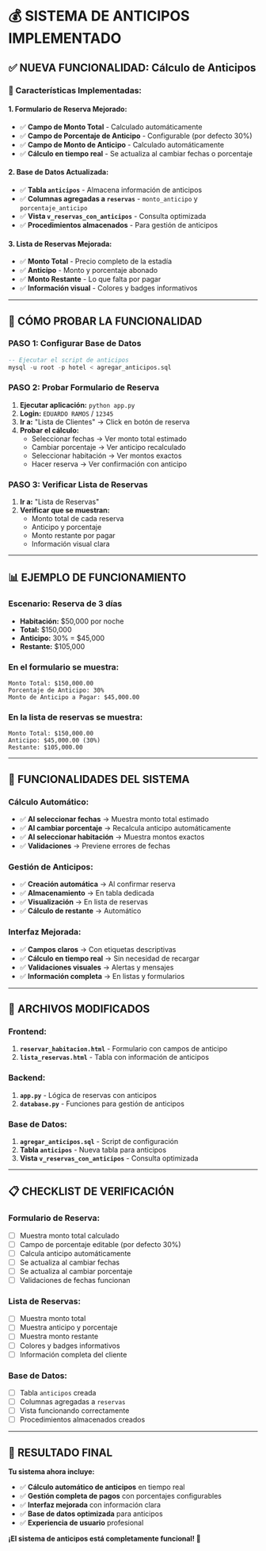 # 💰 **SISTEMA DE ANTICIPOS IMPLEMENTADO**

## ✅ **NUEVA FUNCIONALIDAD: Cálculo de Anticipos**

### **🔧 Características Implementadas:**

#### **1. Formulario de Reserva Mejorado:**
- ✅ **Campo de Monto Total** - Calculado automáticamente
- ✅ **Campo de Porcentaje de Anticipo** - Configurable (por defecto 30%)
- ✅ **Campo de Monto de Anticipo** - Calculado automáticamente
- ✅ **Cálculo en tiempo real** - Se actualiza al cambiar fechas o porcentaje

#### **2. Base de Datos Actualizada:**
- ✅ **Tabla `anticipos`** - Almacena información de anticipos
- ✅ **Columnas agregadas a `reservas`** - `monto_anticipo` y `porcentaje_anticipo`
- ✅ **Vista `v_reservas_con_anticipos`** - Consulta optimizada
- ✅ **Procedimientos almacenados** - Para gestión de anticipos

#### **3. Lista de Reservas Mejorada:**
- ✅ **Monto Total** - Precio completo de la estadía
- ✅ **Anticipo** - Monto y porcentaje abonado
- ✅ **Monto Restante** - Lo que falta por pagar
- ✅ **Información visual** - Colores y badges informativos

---

## 🚀 **CÓMO PROBAR LA FUNCIONALIDAD**

### **PASO 1: Configurar Base de Datos**
```sql
-- Ejecutar el script de anticipos
mysql -u root -p hotel < agregar_anticipos.sql
```

### **PASO 2: Probar Formulario de Reserva**
1. **Ejecutar aplicación:** `python app.py`
2. **Login:** `EDUARDO RAMOS` / `12345`
3. **Ir a:** "Lista de Clientes" → Click en botón de reserva
4. **Probar el cálculo:**
   - Seleccionar fechas → Ver monto total estimado
   - Cambiar porcentaje → Ver anticipo recalculado
   - Seleccionar habitación → Ver montos exactos
   - Hacer reserva → Ver confirmación con anticipo

### **PASO 3: Verificar Lista de Reservas**
1. **Ir a:** "Lista de Reservas"
2. **Verificar que se muestran:**
   - Monto total de cada reserva
   - Anticipo y porcentaje
   - Monto restante por pagar
   - Información visual clara

---

## 📊 **EJEMPLO DE FUNCIONAMIENTO**

### **Escenario: Reserva de 3 días**
- **Habitación:** $50,000 por noche
- **Total:** $150,000
- **Anticipo:** 30% = $45,000
- **Restante:** $105,000

### **En el formulario se muestra:**
```
Monto Total: $150,000.00
Porcentaje de Anticipo: 30%
Monto de Anticipo a Pagar: $45,000.00
```

### **En la lista de reservas se muestra:**
```
Monto Total: $150,000.00
Anticipo: $45,000.00 (30%)
Restante: $105,000.00
```

---

## 🎯 **FUNCIONALIDADES DEL SISTEMA**

### **Cálculo Automático:**
- ✅ **Al seleccionar fechas** → Muestra monto total estimado
- ✅ **Al cambiar porcentaje** → Recalcula anticipo automáticamente
- ✅ **Al seleccionar habitación** → Muestra montos exactos
- ✅ **Validaciones** → Previene errores de fechas

### **Gestión de Anticipos:**
- ✅ **Creación automática** → Al confirmar reserva
- ✅ **Almacenamiento** → En tabla dedicada
- ✅ **Visualización** → En lista de reservas
- ✅ **Cálculo de restante** → Automático

### **Interfaz Mejorada:**
- ✅ **Campos claros** → Con etiquetas descriptivas
- ✅ **Cálculo en tiempo real** → Sin necesidad de recargar
- ✅ **Validaciones visuales** → Alertas y mensajes
- ✅ **Información completa** → En listas y formularios

---

## 🔧 **ARCHIVOS MODIFICADOS**

### **Frontend:**
1. **`reservar_habitacion.html`** - Formulario con campos de anticipo
2. **`lista_reservas.html`** - Tabla con información de anticipos

### **Backend:**
1. **`app.py`** - Lógica de reservas con anticipos
2. **`database.py`** - Funciones para gestión de anticipos

### **Base de Datos:**
1. **`agregar_anticipos.sql`** - Script de configuración
2. **Tabla `anticipos`** - Nueva tabla para anticipos
3. **Vista `v_reservas_con_anticipos`** - Consulta optimizada

---

## 📋 **CHECKLIST DE VERIFICACIÓN**

### **Formulario de Reserva:**
- [ ] Muestra monto total calculado
- [ ] Campo de porcentaje editable (por defecto 30%)
- [ ] Calcula anticipo automáticamente
- [ ] Se actualiza al cambiar fechas
- [ ] Se actualiza al cambiar porcentaje
- [ ] Validaciones de fechas funcionan

### **Lista de Reservas:**
- [ ] Muestra monto total
- [ ] Muestra anticipo y porcentaje
- [ ] Muestra monto restante
- [ ] Colores y badges informativos
- [ ] Información completa del cliente

### **Base de Datos:**
- [ ] Tabla `anticipos` creada
- [ ] Columnas agregadas a `reservas`
- [ ] Vista funcionando correctamente
- [ ] Procedimientos almacenados creados

---

## 🎉 **RESULTADO FINAL**

**Tu sistema ahora incluye:**
- ✅ **Cálculo automático de anticipos** en tiempo real
- ✅ **Gestión completa de pagos** con porcentajes configurables
- ✅ **Interfaz mejorada** con información clara
- ✅ **Base de datos optimizada** para anticipos
- ✅ **Experiencia de usuario** profesional

**¡El sistema de anticipos está completamente funcional! 🚀**

